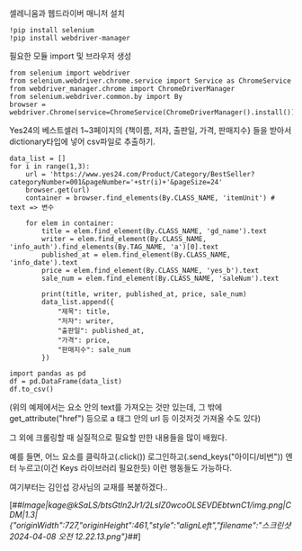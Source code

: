 셀레니움과 웹드라이버 매니저 설치

```
!pip install selenium
!pip install webdriver-manager
```

필요한 모듈 import 및 브라우저 생성

```
from selenium import webdriver
from selenium.webdriver.chrome.service import Service as ChromeService
from webdriver_manager.chrome import ChromeDriverManager
from selenium.webdriver.common.by import By
browser = webdriver.Chrome(service=ChromeService(ChromeDriverManager().install()))
```

Yes24의 베스트셀러 1~3페이지의 {책이름, 저자, 출판일, 가격, 판매지수} 들을 받아서 dictionary타입에 넣어 csv파일로 추출하기.

```
data_list = []
for i in range(1,3):
    url = 'https://www.yes24.com/Product/Category/BestSeller?categoryNumber=001&pageNumber='+str(i)+'&pageSize=24'
    browser.get(url)
    container = browser.find_elements(By.CLASS_NAME, 'itemUnit') # text => 변수
    
    for elem in container:
        title = elem.find_element(By.CLASS_NAME, 'gd_name').text
        writer = elem.find_element(By.CLASS_NAME, 'info_auth').find_elements(By.TAG_NAME, 'a')[0].text
        published_at = elem.find_element(By.CLASS_NAME, 'info_date').text
        price = elem.find_element(By.CLASS_NAME, 'yes_b').text
        sale_num = elem.find_element(By.CLASS_NAME, 'saleNum').text

        print(title, writer, published_at, price, sale_num)
        data_list.append({
            "제목": title,
            "저자": writer,
            "출판일": published_at,
            "가격": price,
            "판매지수": sale_num
        })

import pandas as pd        
df = pd.DataFrame(data_list)
df.to_csv()
```

(위의 예제에서는 요소 안의 text를 가져오는 것만 있는데, 그 밖에 get\_attribute("href") 등으로 a 태그 안의 url 등 이것저것 가져올 수도 있다)

그 외에 크롤링할 때 실질적으로 필요할 만한 내용들을 많이 배웠다.

예를 들면, 어느 요소를 클릭하고(.click()) 로그인하고(.send\_keys("아이디/비번")) 엔터 누르고(이건 Keys 라이브러리 필요한듯) 이런 행동들도 가능하다.

여기부터는 김인섭 강사님의 교재를 복붙하겠다..

[##_Image|kage@kSaLS/btsGtln2Jr1/2LsIZ0wcoOLSEVDEbtwnC1/img.png|CDM|1.3|{"originWidth":727,"originHeight":461,"style":"alignLeft","filename":"스크린샷 2024-04-08 오전 12.22.13.png"}_##]
